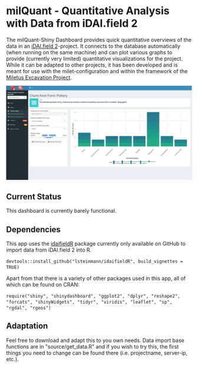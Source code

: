 # milQuant - Quantitative Analysis with Data from iDAI.field 2

The milQuant-Shiny Dashboard provides quick quantitative overviews of the data in an [iDAI.field 2](https://github.com/dainst/idai-field)-project. It connects to the database automatically (when running on the same machine) and can plot various graphs to provide (currently very limited) quantitative visualizations for the project. While it can be adapted to other projects, it has been developed and is meant for use with the milet-configuration and within the framework of the [Miletus Excavation Project](https://www.kulturwissenschaften.uni-hamburg.de/ka/forschung/lebensformen-megapolis.html).  

![Screenshot from the Dashboard](readme/readme_screenshot.png "Screenshot from the Dashboard")

## Current Status

This dashboard is currently barely functional.

## Dependencies

This app uses the [idaifieldR](https://github.com/lsteinmann/idaifieldR) package currently only available on GitHub to import data from iDAI.field 2 into R. 

```
devtools::install_github("lsteinmann/idaifieldR", build_vignettes = TRUE)
```

Apart from that there is a variety of other packages used in this app, all of which can be found on CRAN: 

```
require("shiny", "shinydashboard", "ggplot2", "dplyr", "reshape2", "forcats", "shinyWidgets", "tidyr", "viridis", "leaflet", "sp", "rgdal", "rgeos")
```

## Adaptation

Feel free to download and adapt this to you own needs. Data import base functions are in "source/get_data.R" and if you wish to try this, the first things you need to change can be found there (i.e. projectname, server-ip, etc.). 
